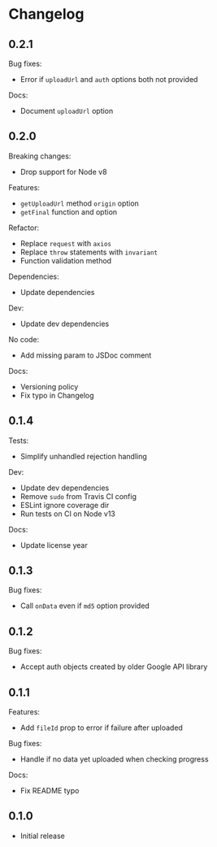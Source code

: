 # Changelog

## 0.2.1

Bug fixes:

* Error if `uploadUrl` and `auth` options both not provided

Docs:

* Document `uploadUrl` option

## 0.2.0

Breaking changes:

* Drop support for Node v8

Features:

* `getUploadUrl` method `origin` option
* `getFinal` function and option

Refactor:

* Replace `request` with `axios`
* Replace `throw` statements with `invariant`
* Function validation method

Dependencies:

* Update dependencies

Dev:

* Update dev dependencies

No code:

* Add missing param to JSDoc comment

Docs:

* Versioning policy
* Fix typo in Changelog

## 0.1.4

Tests:

* Simplify unhandled rejection handling

Dev:

* Update dev dependencies
* Remove `sudo` from Travis CI config
* ESLint ignore coverage dir
* Run tests on CI on Node v13

Docs:

* Update license year

## 0.1.3

Bug fixes:

* Call `onData` even if `md5` option provided

## 0.1.2

Bug fixes:

* Accept auth objects created by older Google API library

## 0.1.1

Features:

* Add `fileId` prop to error if failure after uploaded

Bug fixes:

* Handle if no data yet uploaded when checking progress

Docs:

* Fix README typo

## 0.1.0

* Initial release
